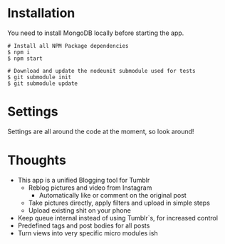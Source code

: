 # Installation

You need to install MongoDB locally before starting the app.

    # Install all NPM Package dependencies
    $ npm i
    $ npm start

    # Download and update the nodeunit submodule used for tests
    $ git submodule init
    $ git submodule update

# Settings

Settings are all around the code at the moment, so look around!

# Thoughts

- This app is a unified Blogging tool for Tumblr
  - Reblog pictures and video from Instagram
    - Automatically like or comment on the original post
  - Take pictures directly, apply filters and upload in simple steps
  - Upload existing shit on your phone
- Keep queue internal instead of using Tumblr`s, for increased control
- Predefined tags and post bodies for all posts
- Turn views into very specific micro modules ish
